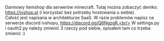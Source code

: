 Darmowy itemshop dla serwerów minecraft. Tutaj można zobaczyć demko: https://ivshop.pl (i korzystać bez potrzeby hostowania u siebie).<br/>
Całość jest napisana w architekturze SaaS. W razie problemów napisz na serwerze discord ivshopu, https://discord.gg/Q6NgzgR.<br/>
W settings.py i oauth2.py należy zmienić 3 rzeczy pod siebie, opisałem tam co trzeba zmienić :)<br/>
